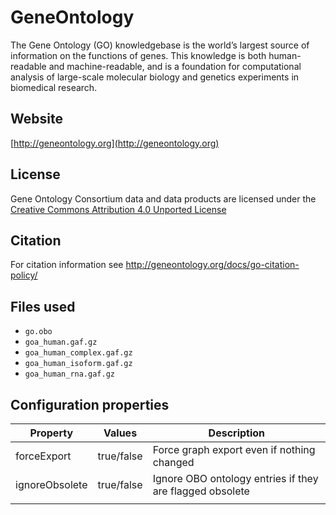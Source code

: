 # GeneOntology

The Gene Ontology (GO) knowledgebase is the world’s largest source of information on the functions of genes. This knowledge is both human-readable and machine-readable, and is a foundation for computational analysis of large-scale molecular biology and genetics experiments in biomedical research.

## Website

[http://geneontology.org](http://geneontology.org)

## License

Gene Ontology Consortium data and data products are licensed under the [Creative Commons Attribution 4.0 Unported License](https://creativecommons.org/licenses/by/4.0/legalcode)

## Citation

For citation information see http://geneontology.org/docs/go-citation-policy/

## Files used

  * ```go.obo```
  * ```goa_human.gaf.gz```
  * ```goa_human_complex.gaf.gz```
  * ```goa_human_isoform.gaf.gz```
  * ```goa_human_rna.gaf.gz```

## Configuration properties

| Property       | Values     | Description                                              |
|----------------|------------|----------------------------------------------------------|
| forceExport    | true/false | Force graph export even if nothing changed               |
| ignoreObsolete | true/false | Ignore OBO ontology entries if they are flagged obsolete |
|                |            |                                                          |
